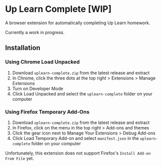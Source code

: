 # Up Learn Complete [WIP]

A browser extension for automatically completing Up Learn homework.

Currently a work in progress.

## Installation

### Using Chrome Load Unpacked
1. Download `uplearn-complete.zip` from the latest release and extract
1. In Chrome, click the three dots at the top right > Extensions > Manage Extensions
1. Turn on Developer Mode
1. Click Load Unpacked and select the `uplearn-complete` folder on your computer

### Using Firefox Temporary Add-Ons
1. Download `uplearn-complete.zip` from the latest release and extract
1. In Firefox, click on the menu in the top right > Add-ons and themes
1. Click the gear icon next to Manage Your Extensions > Debug Add-ons
1. Click Load Temporary Add-on and select `manifest.json` in the `uplearn-complete` folder on your computer

Unfortunately, this extension does not support Firefox's `Install Add-on From File` yet.
